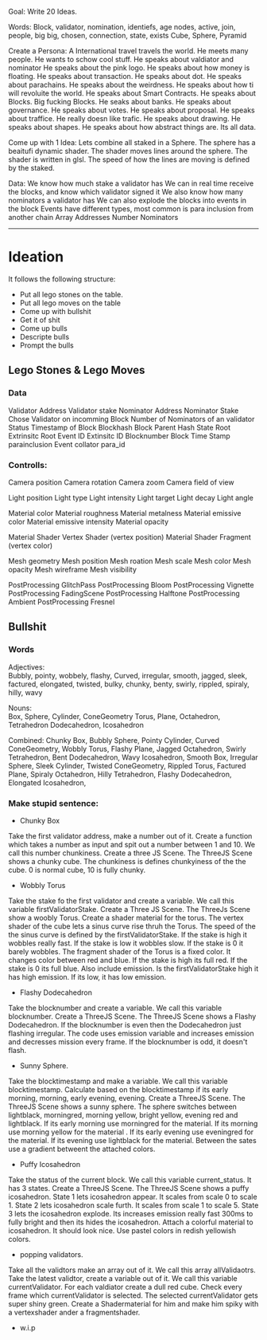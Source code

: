 Goal: Write 20 Ideas.


Words: 
Block, validator, nomination, identiefs, age nodes, active, join, people, big big, chosen, connection, state, exists
Cube, Sphere, Pyramid 

Create a Persona:
A International travel travels the world. 
He meets many people. He wants to schow cool stuff. 
He speaks about valdiator and nominator 
He speaks about the pink logo. 
He speaks about how money is floating. 
He speaks about transaction. 
He speaks about dot. 
He speaks about parachains. 
He speaks about the weirdness.
He speaks about how ti will revoluite the world. 
He speaks about Smart Contracts. 
He speaks about Blocks. 
Big fucking Blocks. 
He seaks about banks. 
He speaks about governance. 
He speaks about votes.
He speaks about proposal.
He speaks about traffice.
He really doesn like trafic.
He speaks about drawing.
He speaks about shapes.
He speaks about how abstract things are. 
Its all data. 


Come up with 1 Idea:
Lets combine all staked in a Sphere. 
The sphere has a beaitufi dynamic shader. 
The shader moves lines around the sphere. 
The shader is written in glsl.
The speed of how the lines are moving is defined by the staked. 


Data: 
We know how much stake a validator has
We can in real time receive the blocks, and know which validator signed it
We also know how many nominators a validator has
We can also explode the blocks into events in the block
Events have different types, most common is para inclusion from another chain
Array Addresses Number
Nominators 

--- 

# Ideation

It follows the following structure: 

- Put all lego stones on the table.  
- Put all lego moves on the table
- Come up with bullshit
- Get it of shit
- Come up bulls
- Descripte bulls
- Prompt the bulls

## Lego Stones & Lego Moves

### Data
Validator Address
Validator stake
Nominator Address
Nominator Stake
Chose Validator on incomming Block
Number of Nominators of an validator
Status 
Timestamp of Block
Blockhash
Block Parent Hash
State Root
Extrinsitc Root
Event ID
Extinsitc ID
Blocknumber
Block Time Stamp
parainclusion Event
    collator
    para_id 

### Controlls: 

Camera position
Camera rotation
Camera zoom
Camera field of view

Light position
Light type
Light intensity
Light target
Light decay
Light angle

Material color
Material roughness
Material metalness
Material emissive color
Material emissive intensity
Material opacity

Material Shader Vertex Shader (vertex position)
Material Shader Fragment (vertex color)

Mesh geometry
Mesh position
Mesh roation
Mesh scale
Mesh color
Mesh opacity
Mesh wireframe
Mesh visibility

PostProcessing GlitchPass
PostProcessing Bloom
PostProcessing Vignette
PostProcessing FadingScene
PostProcessing Halftone
PostProcessing Ambient
PostProcessing Fresnel

## Bullshit

### Words

Adjectives:  
Bubbly, pointy, wobbely, flashy, Curved, 
irregular, smooth, jagged, sleek, factured,
elongated, twisted, bulky, chunky, benty, swirly, 
rippled, spiraly, hilly, wavy

Nouns:  
Box, Sphere, Cylinder, ConeGeometry
Torus, Plane, Octahedron, Tetrahedron
Dodecahedron, Icosahedron

Combined:
Chunky Box, Bubbly Sphere, Pointy Cylinder, 
Curved ConeGeometry, Wobbly Torus, Flashy Plane, 
Jagged Octahedron, Swirly Tetrahedron, 
Bent Dodecahedron, Wavy Icosahedron, Smooth Box, 
Irregular Sphere, Sleek Cylinder, 
Twisted ConeGeometry, Rippled Torus, 
Factured Plane, Spiraly Octahedron, 
Hilly Tetrahedron, Flashy Dodecahedron, 
Elongated Icosahedron, 

### Make stupid sentence:

- Chunky Box

Take the first validator address, make a number out of it.
Create a function which takes a number as input and spit out a number between 1 and 10. We call this number chunkiness.
Create a three JS Scene. The ThreeJS Scene shows a chunky cube. The chunkiness is defines chunkyiness of the the cube.
0 is normal cube, 10 is fully chunky. 

- Wobbly Torus

Take the stake fo the first validator and create a variable. 
We call this variable firstValidatorStake.
Create a Three JS Scene. The ThreeJs Scene show a woobly Torus. 
Create a shader material for the torus. 
The vertex shader of the cube lets a sinus curve rise thruh the Torus.
The speed of the the sinus curve is defined by the firstValidatorStake.
If the stake is high it wobbles really fast.
If the stake is low it wobbles slow.
If the stake is 0 it barely wobbles.
The fragment shader of the Torus is a fixed color.
It changes color between red and blue. 
If the stake is high its full red.
If the stake is 0 its full blue.
Also include emission. Is the firstValidatorStake high it has high emission. 
If its low, it has low emission.

- Flashy Dodecahedron

Take the blocknumber and create a variable.
We call this variable blocknumber.
Create a ThreeJS Scene. 
The ThreeJS Scene shows a Flashy Dodecahedron. 
If the blocknumber is even then the Dodecahedron just flashing irregular. 
The code uses emission variable and increases emission and decresses mission every frame. 
If the blocknumber is odd, it doesn't flash.

- Sunny Sphere. 

Take the blocktimestamp and make a variable. 
We call this variable blocktimestamp. 
Calculate based on the blocktimestamp if its early morning, morning, early evening, evening. 
Create a ThreeJS Scene.
The ThreeJS Scene shows a sunny sphere.
The sphere switches between 
lightblack, morningred, morning yellow, bright yellow, evening red and lightblack.
If its early morning use morningred for the material. 
If its morning use morning yellow for the material .
If its early evening use eveningred for the material.
If its evening use lightblack for the material.
Between the sates use a gradient betweent the attached colors. 

- Puffy Icosahedron

Take the status of the current block. 
We call this variable current_status.
It has 3 states. 
Create a ThreeJS Scene. 
The ThreeJS Scene shows a puffy icosahedron.
State 1 lets icosahedron appear. It scales from scale 0 to scale 1. 
State 2 lets icosahedron scale furth. It scales from scale 1 to scale 5.
State 3 lets the icosahedron explode. Its increases emission really fast 300ms to fully bright and then its hides the icosahedron.
Attach a colorful material to icosahedron. It should look nice. Use pastel colors in redish yellowish colors.

- popping validators.

Take all the validtors make an array out of it. 
We call this array allValidaotrs.
Take the latest validtor, create a variable out of it. 
We call this variable currentValidator.
For each valdiator create a dull red cube.
Check every frame which currentValidator is selected.
The selected currentValidator gets super shiny green.
Create a Shadermaterial for him and make him spiky with a vertexshader ander a fragmentshader.


- w.i.p 
